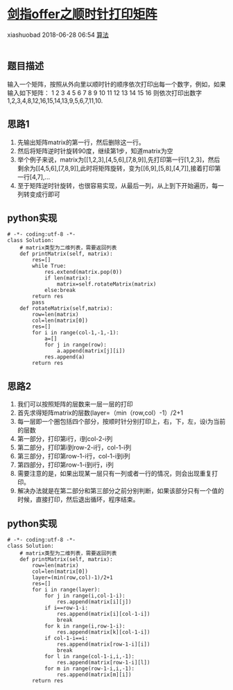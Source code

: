 <div class="blog-article">
    <h1><a href="p.html?p=算法/剑指offer之顺时针打印矩阵" class="title">剑指offer之顺时针打印矩阵</a></h1>
    <span class="author">xiashuobad</span>
    <span class="time">2018-06-28 06:54</span>
    <span><a href="tags.html?t=算法" class="tag">算法</a></span>
    </div>
<br/>

## 题目描述 ##
输入一个矩阵，按照从外向里以顺时针的顺序依次打印出每一个数字，例如，如果输入如下矩阵： 
1 2 3 4 5 6 7 8 9 10 11 12 13 14 15 16 则依次打印出数字1,2,3,4,8,12,16,15,14,13,9,5,6,7,11,10.
## 思路1 ##
1. 先输出矩阵matrix的第一行，然后删除这一行。
2. 然后将矩阵逆时针旋转90度，继续第1步，知道matrix为空
3. 举个例子来说，matrix为[[1,2,3],[4,5,6],[7,8,9]],先打印第一行[1,2,3]，然后剩余为[[4,5,6],[7,8,9]],此时将矩阵旋转，变为[[6,9],[5,8],[4,7]],接着打印第一行[4,7],...
4. 至于矩阵逆时针旋转，也很容易实现，从最后一列，从上到下开始遍历，每一列转变成行即可

## python实现 ##
	# -*- coding:utf-8 -*-
	class Solution:
	    # matrix类型为二维列表，需要返回列表
	    def printMatrix(self, matrix):
	        res=[]
	        while True:
	            res.extend(matrix.pop(0))
	            if len(matrix):
	                matrix=self.rotateMatrix(matrix)
	            else:break
	        return res
	        pass
	    def rotateMatrix(self,matrix):
	        row=len(matrix)
	        col=len(matrix[0])
	        res=[]
	        for i in range(col-1,-1,-1):
	            a=[]
	            for j in range(row):
	                a.append(matrix[j][i])
	            res.append(a)
	        return res
## 思路2 ##
1. 我们可以按照矩阵的层数来一层一层的打印
2. 首先求得矩阵matrix的层数(layer=（min（row,col）-1）/2+1
3. 每一层即一个圈包括四个部分，按顺时针分别打印上，右，下，左，设i为当前的层数
4. 第一部分，打印第i行，i到col-2-i列
5. 第二部分，打印第i到row-2-i行，col-1-i列
6. 第三部分，打印第row-1-i行，col-1-i到i列
7. 第四部分，打印第row-1-i到i行，i列
8. 需要注意的是，如果出现某一层只有一列或者一行的情况，则会出现重复打印。
9. 解决办法就是在第二部分和第三部分之前分别判断，如果该部分只有一个值的时候，直接打印，然后退出循环，程序结束。

## python实现 ##
	# -*- coding:utf-8 -*-
	class Solution:
	    # matrix类型为二维列表，需要返回列表
	    def printMatrix(self, matrix):
	        row=len(matrix)
	        col=len(matrix[0])
	        layer=(min(row,col)-1)/2+1
	        res=[]
	        for i in range(layer):
	            for j in range(i,col-1-i):
	                res.append(matrix[i][j])
	            if i==row-1-i:
	                res.append(matrix[i][col-1-i])
	                break
	            for k in range(i,row-1-i):
	                res.append(matrix[k][col-1-i])
	            if col-1-i==i:
	                res.append(matrix[row-1-i][i])
	                break
	            for l in range(col-1-i,i,-1):
	                res.append(matrix[row-1-i][l])
	            for m in range(row-1-i,i,-1):
	                res.append(matrix[m][i])
	        return res